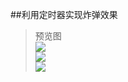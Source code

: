 ##利用定时器实现炸弹效果  

> 预览图  
![](https://github.com/XINCGer/Cocos2d-X_Tools/blob/master/Cocos2d-x_Demo/BombBySchedule/Preview1.png)  
![](https://github.com/XINCGer/Cocos2d-X_Tools/blob/master/Cocos2d-x_Demo/BombBySchedule/Preview2.png)  
![](https://github.com/XINCGer/Cocos2d-X_Tools/blob/master/Cocos2d-x_Demo/BombBySchedule/Preview3.png)  
